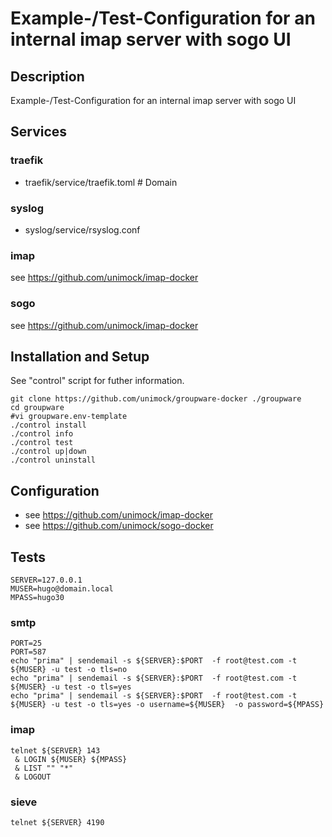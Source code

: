 # Example-/Test-Configuration for an internal imap server with sogo UI 

## Description

Example-/Test-Configuration for an internal imap server with sogo UI 

## Services

### traefik

* traefik/service/traefik.toml # Domain

### syslog

* syslog/service/rsyslog.conf

### imap

see https://github.com/unimock/imap-docker

### sogo

see https://github.com/unimock/imap-docker

## Installation and Setup

See "control" script for futher information.

```
git clone https://github.com/unimock/groupware-docker ./groupware
cd groupware
#vi groupware.env-template
./control install
./control info
./control test
./control up|down
./control uninstall
```

## Configuration

* see https://github.com/unimock/imap-docker
* see https://github.com/unimock/sogo-docker

## Tests
```
SERVER=127.0.0.1
MUSER=hugo@domain.local
MPASS=hugo30
```

### smtp
```
PORT=25
PORT=587
echo "prima" | sendemail -s ${SERVER}:$PORT  -f root@test.com -t ${MUSER} -u test -o tls=no
echo "prima" | sendemail -s ${SERVER}:$PORT  -f root@test.com -t ${MUSER} -u test -o tls=yes
echo "prima" | sendemail -s ${SERVER}:$PORT  -f root@test.com -t ${MUSER} -u test -o tls=yes -o username=${MUSER}  -o password=${MPASS}
```

###  imap
```
telnet ${SERVER} 143
 & LOGIN ${MUSER} ${MPASS}
 & LIST "" "*"
 & LOGOUT
```

### sieve
```
telnet ${SERVER} 4190
```


